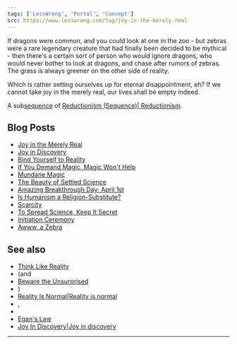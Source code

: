 ```yaml
---
tags: ['LessWrong', 'Portal', 'Concept']
src: https://www.lesswrong.com/tag/joy-in-the-merely-real
---
```


If dragons were common, and you could look at one in the zoo - but zebras were a rare legendary creature that had finally been decided to be mythical - then there's a certain sort of person who would ignore dragons, who would never bother to look at dragons, and chase after rumors of zebras. The grass is always greener on the other side of reality.

Which is rather setting ourselves up for eternal disappointment, eh? If we cannot take joy in the merely real, our lives shall be empty indeed.

A sub[sequence](https://wiki.lesswrong.com/wiki/sequence) of [Reductionism (Sequence)| Reductionism](https://www.lesswrong.com/tag/reductionism-sequence).

## Blog Posts
- [Joy in the Merely Real](http://lesswrong.com/lw/or/joy_in_the_merely_real/)
- [Joy in Discovery](http://lesswrong.com/lw/os/joy_in_discovery/)
- [Bind Yourself to Reality](http://lesswrong.com/lw/ot/bind_yourself_to_reality/)
- [If You Demand Magic, Magic Won't Help](http://lesswrong.com/lw/ou/if_you_demand_magic_magic_wont_help/)
- [Mundane Magic](http://lesswrong.com/lw/ve/mundane_magic/)
- [The Beauty of Settled Science](http://lesswrong.com/lw/ow/the_beauty_of_settled_science/)
- [Amazing Breakthrough Day: April 1st](http://lesswrong.com/lw/ox/amazing_breakthrough_day_april_1st/)
- [Is Humanism a Religion-Substitute?](http://lesswrong.com/lw/oy/is_humanism_a_religionsubstitute/)
- [Scarcity](http://lesswrong.com/lw/oz/scarcity/)
- [To Spread Science, Keep It Secret](http://lesswrong.com/lw/p0/to_spread_science_keep_it_secret/)
- [Initiation Ceremony](http://lesswrong.com/lw/p1/initiation_ceremony/)
- [Awww, a Zebra](http://lesswrong.com/lw/uf/awww_a_zebra/)

## See also
- [Think Like Reality](http://lesswrong.com/lw/hs/think_like_reality/)
-  (and 
- [Beware the Unsurprised](http://lesswrong.com/lw/ht/beware_the_unsurprised/)
- )
- [Reality Is Normal|Reality is normal](https://www.lesswrong.com/tag/reality-is-normal)
- ,
-  
- [Egan's Law](https://wiki.lesswrong.com/wiki/Egan's_Law)
- [Joy In Discovery|Joy in discovery](https://www.lesswrong.com/tag/joy-in-discovery)

 



---

